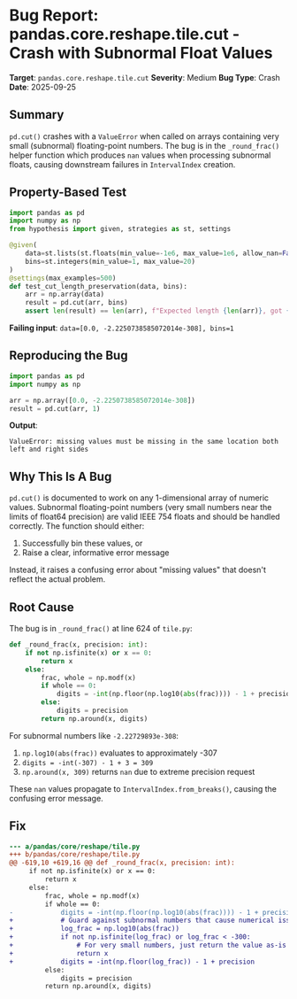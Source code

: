 # Bug Report: pandas.core.reshape.tile.cut - Crash with Subnormal Float Values

**Target**: `pandas.core.reshape.tile.cut`
**Severity**: Medium
**Bug Type**: Crash
**Date**: 2025-09-25

## Summary

`pd.cut()` crashes with a `ValueError` when called on arrays containing very small (subnormal) floating-point numbers. The bug is in the `_round_frac()` helper function which produces `nan` values when processing subnormal floats, causing downstream failures in `IntervalIndex` creation.

## Property-Based Test

```python
import pandas as pd
import numpy as np
from hypothesis import given, strategies as st, settings

@given(
    data=st.lists(st.floats(min_value=-1e6, max_value=1e6, allow_nan=False, allow_infinity=False), min_size=1, max_size=100),
    bins=st.integers(min_value=1, max_value=20)
)
@settings(max_examples=500)
def test_cut_length_preservation(data, bins):
    arr = np.array(data)
    result = pd.cut(arr, bins)
    assert len(result) == len(arr), f"Expected length {len(arr)}, got {len(result)}"
```

**Failing input**: `data=[0.0, -2.2250738585072014e-308], bins=1`

## Reproducing the Bug

```python
import pandas as pd
import numpy as np

arr = np.array([0.0, -2.2250738585072014e-308])
result = pd.cut(arr, 1)
```

**Output**:
```
ValueError: missing values must be missing in the same location both left and right sides
```

## Why This Is A Bug

`pd.cut()` is documented to work on any 1-dimensional array of numeric values. Subnormal floating-point numbers (very small numbers near the limits of float64 precision) are valid IEEE 754 floats and should be handled correctly. The function should either:
1. Successfully bin these values, or
2. Raise a clear, informative error message

Instead, it raises a confusing error about "missing values" that doesn't reflect the actual problem.

## Root Cause

The bug is in `_round_frac()` at line 624 of `tile.py`:

```python
def _round_frac(x, precision: int):
    if not np.isfinite(x) or x == 0:
        return x
    else:
        frac, whole = np.modf(x)
        if whole == 0:
            digits = -int(np.floor(np.log10(abs(frac)))) - 1 + precision  # BUG HERE
        else:
            digits = precision
        return np.around(x, digits)
```

For subnormal numbers like `-2.22729893e-308`:
1. `np.log10(abs(frac))` evaluates to approximately -307
2. `digits = -int(-307) - 1 + 3 = 309`
3. `np.around(x, 309)` returns `nan` due to extreme precision request

These `nan` values propagate to `IntervalIndex.from_breaks()`, causing the confusing error message.

## Fix

```diff
--- a/pandas/core/reshape/tile.py
+++ b/pandas/core/reshape/tile.py
@@ -619,10 +619,16 @@ def _round_frac(x, precision: int):
     if not np.isfinite(x) or x == 0:
         return x
     else:
         frac, whole = np.modf(x)
         if whole == 0:
-            digits = -int(np.floor(np.log10(abs(frac)))) - 1 + precision
+            # Guard against subnormal numbers that cause numerical issues
+            log_frac = np.log10(abs(frac))
+            if not np.isfinite(log_frac) or log_frac < -300:
+                # For very small numbers, just return the value as-is
+                return x
+            digits = -int(np.floor(log_frac)) - 1 + precision
         else:
             digits = precision
         return np.around(x, digits)
```